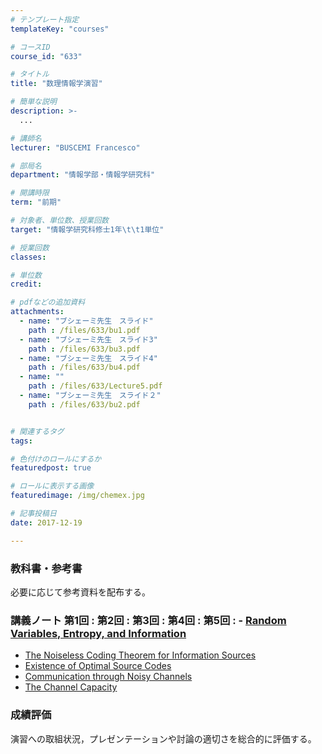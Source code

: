 ```yaml
---
# テンプレート指定
templateKey: "courses"

# コースID
course_id: "633"

# タイトル
title: "数理情報学演習"

# 簡単な説明
description: >-
  ...

# 講師名
lecturer: "BUSCEMI Francesco"

# 部局名
department: "情報学部・情報学研究科"

# 開講時限
term: "前期"

# 対象者、単位数、授業回数
target: "情報学研究科修士1年\t\t1単位"

# 授業回数
classes: 

# 単位数
credit: 

# pdfなどの追加資料
attachments: 
  - name: "ブシェーミ先生　スライド" 
    path : /files/633/bu1.pdf
  - name: "ブシェーミ先生　スライド3" 
    path : /files/633/bu3.pdf
  - name: "ブシェーミ先生　スライド4" 
    path : /files/633/bu4.pdf
  - name: "" 
    path : /files/633/Lecture5.pdf
  - name: "ブシェーミ先生　スライド２" 
    path : /files/633/bu2.pdf


# 関連するタグ
tags:

# 色付けのロールにするか
featuredpost: true

# ロールに表示する画像
featuredimage: /img/chemex.jpg

# 記事投稿日
date: 2017-12-19

---
```




### 教科書・参考書

必要に応じて参考資料を配布する。

### 講義ノート 第1回 :  第2回 :  第3回 :  第4回 :  第5回 : - [Random Variables, Entropy, and Information](/files/633/bu1.pdf)
- [The Noiseless Coding Theorem for Information Sources](/files/633/bu2.pdf)
- [Existence of Optimal Source Codes](/files/633/bu3.pdf)
- [Communication through Noisy Channels](/files/633/bu4.pdf)
- [The Channel Capacity](/files/633/Lecture5.pdf)


### 成績評価 

演習への取組状況，プレゼンテーションや討論の適切さを総合的に評価する。

